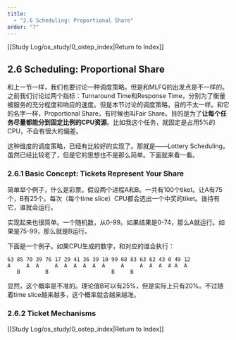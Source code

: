 ```yaml
---
title:
  - "2.6 Scheduling: Proportional Share"
order: "7"
---
```

[[Study Log/os_study/0_ostep_index|Return to Index]]

## 2.6 Scheduling: Proportional Share

和上一节一样，我们也要讨论一种调度策略。但是和MLFQ的出发点是不一样的。之前我们讨论过两个指标：Turnaround Time和Response Time，分别为了衡量被服务的充分程度和响应的速度。但是本节讨论的调度策略，目的不太一样。和它的名字一样，Proportional Share，有时候也叫Fair Share。目的是为了**让每个任务尽量都能分到固定比例的CPU资源**。比如我这个任务，就固定是占用5%的CPU，不会有很大的偏差。

这种维度的调度策略，已经有比较好的实现了。那就是——Lottery Scheduling。虽然已经比较老了，但是它的思想也不是那么简单。下面就来看一看。

### 2.6.1 Basic Concept: Tickets Represent Your Share

简单举个例子，什么是彩票。假设两个进程A和B。一共有100个tiket。让A有75个，B有25个。每次（每个time slice）CPU都会选出一个中奖的tiket。谁持有它，谁就会运行。

实现起来也很简单。一个随机数，从0-99。如果结果是0-74，那么A就运行。如果是75-99，那么就是B运行。

下面是一个例子。如果CPU生成的数字，和对应的谁会执行：

```
63 85 70 39 76 17 29 41 36 39 10 99 68 83 63 62 43 0 49 12
A     A  A     A  A  A  A  A  A     A     A  A  A  A A  A
   B        B                    B     B
```

显然，这个概率是不准的。理论值B可以有25%，但是实际上只有20%。不过随着time slice越来越多，这个概率就会越来越准。

### 2.6.2 Ticket Mechanisms

[[Study Log/os_study/0_ostep_index|Return to Index]]